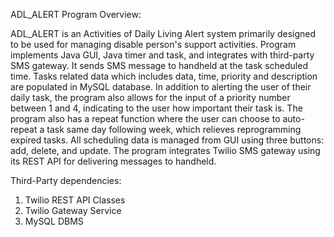 ADL_ALERT Program Overview:

ADL_ALERT is an Activities of Daily Living Alert system primarily designed to
be used for managing disable person's support activities. Program implements Java GUI,
Java timer and task, and integrates with third-party SMS gateway. It sends SMS message
to handheld at the task scheduled time. Tasks related data which includes data, time,
priority and description are populated in MySQL database. In addition to alerting the user
of their daily task, the program also allows for the input of a priority number between
1 and 4, indicating to the user how important their task is. The program also has a repeat
function where the user can choose to auto-repeat a task same day following week, which
relieves reprogramming expired tasks. All scheduling data is managed from GUI using three
buttons: add, delete, and update. The program integrates Twilio SMS gateway using its
REST API for delivering messages to handheld.

Third-Party dependencies:
1. Twilio REST API Classes
2. Twilio Gateway Service
3. MySQL DBMS
